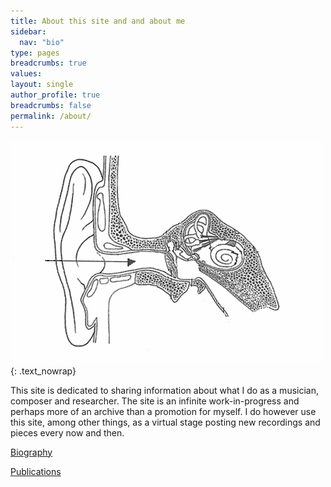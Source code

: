 ```yaml
---
title: About this site and and about me
sidebar:
  nav: "bio"
type: pages
breadcrumbs: true
values:
layout: single
author_profile: true
breadcrumbs: false
permalink: /about/
---
```


![the big ear]( /assets/images/orat.jpg ){: .text_nowrap}

This site is dedicated to sharing information about what I do as a musician, composer and researcher. The site is an infinite work-in-progress and perhaps more of an archive than a promotion for myself. I do however use this site, among other things, as a virtual stage posting new recordings and pieces every now and then.

<nav class='pagination'> 
<a href="/about/bio/" class="pagination--pager" title="Biography">Biography</a>

<a href="/about/publications/" class="pagination--pager" title="Publications">Publications</a>
</nav>
